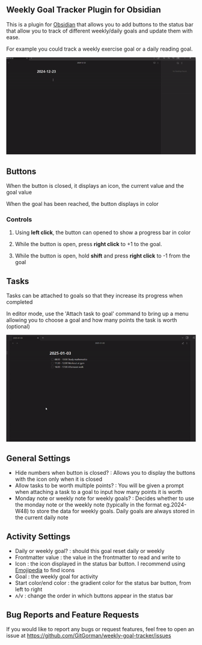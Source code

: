 ## Weekly Goal Tracker Plugin for Obsidian
This is a plugin for [Obsidian](https://obsidian.md) that allows you to add buttons to the status bar that allow you to track of different weekly/daily goals and update them with ease. 

For example you could track a weekly exercise goal or a daily reading goal.

![](Images/demo1.gif)
## Buttons
When the button is closed, it displays an icon, the current value and the goal value

When the goal has been reached, the button displays in color

### Controls

1. Using **left click**, the button can opened to show a progress bar in color

2. While the button is open, press **right click** to +1 to the goal.

3. While the button is open, hold **shift** and press **right click** to -1 from the goal

## Tasks
Tasks can be attached to goals so that they increase its progress when completed

In editor mode, use the 'Attach task to goal' command to bring up a menu allowing you to choose a goal and how many points the task is worth (optional)

![](Images/demo2.gif)
## General Settings
- Hide numbers when button is closed? : Allows you to display the buttons with the icon only when it is closed
- Allow tasks to be worth multiple points? : You will be given a prompt when attaching a task to a goal to input how many points it is worth
- Monday note or weekly note for weekly goals? : Decides whether to use the monday note or the weekly note (typically in the format eg.2024-W48) to store the data for weekly goals. Daily goals are always stored in the current daily note
## Activity Settings
- Daily or weekly goal? : should this goal reset daily or weekly
- Frontmatter value : the value in the frontmatter to read and write to
- Icon : the icon displayed in the status bar button. I recommend using [Emojipedia](https://emojipedia.org/) to find icons
- Goal : the weekly goal for activity
- Start color/end color : the gradient color for the status bar button, from left to right
- ʌ/v : change the order in which buttons appear in the status bar
## Bug Reports and Feature Requests
If you would like to report any bugs or request features, feel free to open an issue at https://github.com/GitGorman/weekly-goal-tracker/issues
